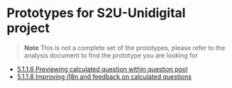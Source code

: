 # Prototypes for S2U-Unidigital project

> **Note**
> This is not a complete set of the prototypes, please refer to
> the analysis document to find the prototype you are looking for

* [5.1.1.6 Previewing calculated question within question pool](5.1.1.6-previewing-calculated-questions-within-question-pool/previewing-calculated-questions-within-question-pool.md)
* [5.1.1.8 Improving i18n and feedback on calculated questions](5.1.1.8-improving-i18n-and-feedback-on-calculated-question/improving-i18n-and-feedback-on-calculated-question.md)
